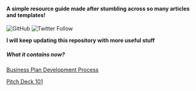 #### A simple resource guide made after stumbling across so many articles and templates! 
![GitHub](https://img.shields.io/github/license/botent/andhera-css?style=for-the-badge) ![Twitter Follow](https://img.shields.io/twitter/follow/KumarPeri?logo=twitter&style=for-the-badge)


**I will keep updating this repository with more useful stuff**

##### What it contains now?

[Business Plan Development Process](businessplan/README.md)

[Pitch Deck 101](pitch_deck/README.md)
